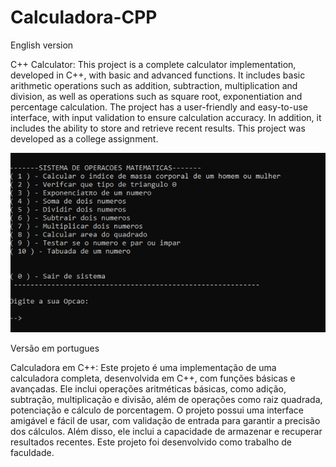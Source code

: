 # Calculadora-CPP

English version

C++ Calculator: This project is a complete calculator implementation, developed in C++, with basic and advanced functions. It includes basic arithmetic operations such as addition, subtraction, multiplication and division, as well as operations such as square root, exponentiation and percentage calculation. The project has a user-friendly and easy-to-use interface, with input validation to ensure calculation accuracy. In addition, it includes the ability to store and retrieve recent results. This project was developed as a college assignment.


<p align="center">
  <img src="cpp.png">
</p>

Versão em portugues 

Calculadora em C++: Este projeto é uma implementação de uma calculadora completa, desenvolvida em C++, com funções básicas e avançadas. Ele inclui operações aritméticas básicas, como adição, subtração, multiplicação e divisão, além de operações como raiz quadrada, potenciação e cálculo de porcentagem. O projeto possui uma interface amigável e fácil de usar, com validação de entrada para garantir a precisão dos cálculos. Além disso, ele inclui a capacidade de armazenar e recuperar resultados recentes. Este projeto foi desenvolvido como trabalho de faculdade.
